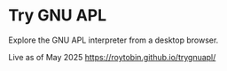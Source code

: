 # Try GNU APL
Explore the GNU APL interpreter from a desktop browser.

Live as of May 2025 https://roytobin.github.io/trygnuapl/

